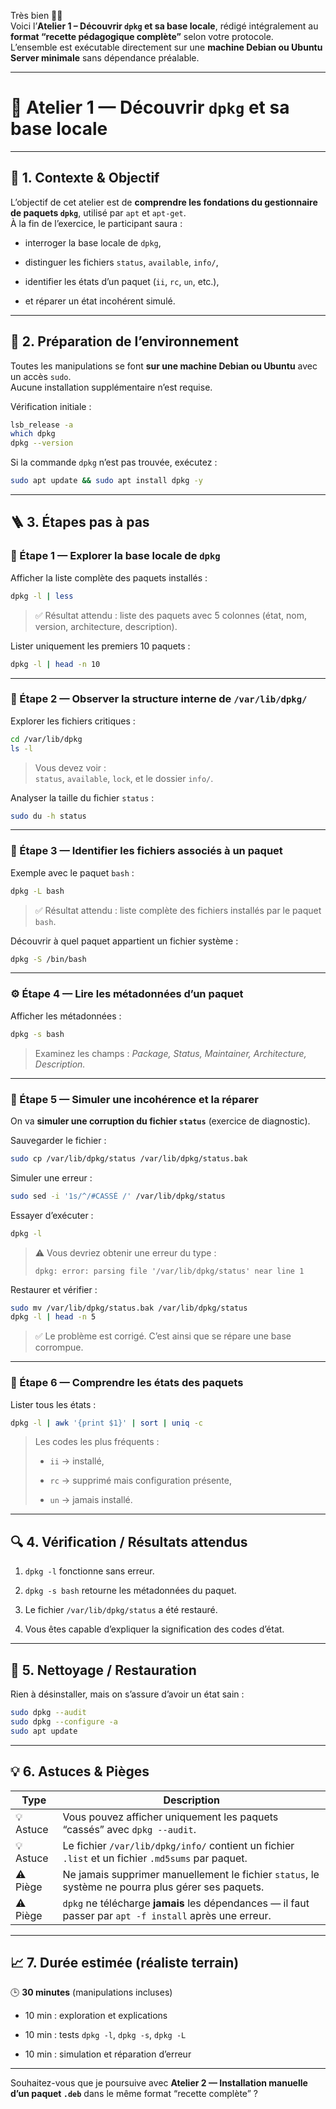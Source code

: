 Très bien 👨‍🏫  
Voici l’**Atelier 1 – Découvrir `dpkg` et sa base locale**, rédigé intégralement au **format “recette pédagogique complète”** selon votre protocole.  
L’ensemble est exécutable directement sur une **machine Debian ou Ubuntu Server minimale** sans dépendance préalable.

---

# 🧩 Atelier 1 — Découvrir `dpkg` et sa base locale

---

## 🎯 1. Contexte & Objectif

L’objectif de cet atelier est de **comprendre les fondations du gestionnaire de paquets `dpkg`**, utilisé par `apt` et `apt-get`.  
À la fin de l’exercice, le participant saura :

- interroger la base locale de `dpkg`,

- distinguer les fichiers `status`, `available`, `info/`,

- identifier les états d’un paquet (`ii`, `rc`, `un`, etc.),

- et réparer un état incohérent simulé.

---

## 🧰 2. Préparation de l’environnement

Toutes les manipulations se font **sur une machine Debian ou Ubuntu** avec un accès `sudo`.  
Aucune installation supplémentaire n’est requise.

Vérification initiale :

```bash
lsb_release -a
which dpkg
dpkg --version
```

Si la commande `dpkg` n’est pas trouvée, exécutez :

```bash
sudo apt update && sudo apt install dpkg -y
```

---

## 🪜 3. Étapes pas à pas

### 🧾 Étape 1 — Explorer la base locale de `dpkg`

Afficher la liste complète des paquets installés :

```bash
dpkg -l | less
```

> ✅ Résultat attendu : liste des paquets avec 5 colonnes (état, nom, version, architecture, description).

Lister uniquement les premiers 10 paquets :

```bash
dpkg -l | head -n 10
```

---

### 📂 Étape 2 — Observer la structure interne de `/var/lib/dpkg/`

Explorer les fichiers critiques :

```bash
cd /var/lib/dpkg
ls -l
```

> Vous devez voir :  
> `status`, `available`, `lock`, et le dossier `info/`.

Analyser la taille du fichier `status` :

```bash
sudo du -h status
```

---

### 🧩 Étape 3 — Identifier les fichiers associés à un paquet

Exemple avec le paquet `bash` :

```bash
dpkg -L bash
```

> ✅ Résultat attendu : liste complète des fichiers installés par le paquet `bash`.

Découvrir à quel paquet appartient un fichier système :

```bash
dpkg -S /bin/bash
```

---

### ⚙️ Étape 4 — Lire les métadonnées d’un paquet

Afficher les métadonnées :

```bash
dpkg -s bash
```

> Examinez les champs : *Package, Status, Maintainer, Architecture, Description.*

---

### 🧨 Étape 5 — Simuler une incohérence et la réparer

On va **simuler une corruption du fichier `status`** (exercice de diagnostic).

Sauvegarder le fichier :

```bash
sudo cp /var/lib/dpkg/status /var/lib/dpkg/status.bak
```

Simuler une erreur :

```bash
sudo sed -i '1s/^/#CASSÉ /' /var/lib/dpkg/status
```

Essayer d’exécuter :

```bash
dpkg -l
```

> ⚠️ Vous devriez obtenir une erreur du type :
> 
> ```
> dpkg: error: parsing file '/var/lib/dpkg/status' near line 1
> ```

Restaurer et vérifier :

```bash
sudo mv /var/lib/dpkg/status.bak /var/lib/dpkg/status
dpkg -l | head -n 5
```

> ✅ Le problème est corrigé. C’est ainsi que se répare une base corrompue.

---

### 🧠 Étape 6 — Comprendre les états des paquets

Lister tous les états :

```bash
dpkg -l | awk '{print $1}' | sort | uniq -c
```

> Les codes les plus fréquents :
> 
> - `ii` → installé,
> 
> - `rc` → supprimé mais configuration présente,
> 
> - `un` → jamais installé.

---

## 🔍 4. Vérification / Résultats attendus

1. `dpkg -l` fonctionne sans erreur.

2. `dpkg -s bash` retourne les métadonnées du paquet.

3. Le fichier `/var/lib/dpkg/status` a été restauré.

4. Vous êtes capable d’expliquer la signification des codes d’état.

---

## 🧹 5. Nettoyage / Restauration

Rien à désinstaller, mais on s’assure d’avoir un état sain :

```bash
sudo dpkg --audit
sudo dpkg --configure -a
sudo apt update
```

---

## 💡 6. Astuces & Pièges

| Type      | Description                                                                                             |
| --------- | ------------------------------------------------------------------------------------------------------- |
| 💡 Astuce | Vous pouvez afficher uniquement les paquets “cassés” avec `dpkg --audit`.                               |
| 💡 Astuce | Le fichier `/var/lib/dpkg/info/` contient un fichier `.list` et un fichier `.md5sums` par paquet.       |
| ⚠️ Piège  | Ne jamais supprimer manuellement le fichier `status`, le système ne pourra plus gérer ses paquets.      |
| ⚠️ Piège  | `dpkg` ne télécharge **jamais** les dépendances — il faut passer par `apt -f install` après une erreur. |

---

## 📈 7. Durée estimée (réaliste terrain)

🕒 **30 minutes** (manipulations incluses)

- 10 min : exploration et explications

- 10 min : tests `dpkg -l`, `dpkg -s`, `dpkg -L`

- 10 min : simulation et réparation d’erreur

---

Souhaitez-vous que je poursuive avec **Atelier 2 — Installation manuelle d’un paquet `.deb`** dans le même format “recette complète” ?


